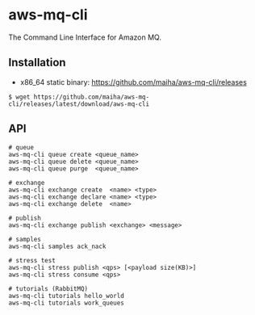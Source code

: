 # aws-mq-cli

The Command Line Interface for Amazon MQ.


## Installation
* x86_64 static binary: https://github.com/maiha/aws-mq-cli/releases

```console
$ wget https://github.com/maiha/aws-mq-cli/releases/latest/download/aws-mq-cli
```


## API

```console
# queue
aws-mq-cli queue create <queue_name>
aws-mq-cli queue delete <queue_name>
aws-mq-cli queue purge  <queue_name>

# exchange
aws-mq-cli exchange create  <name> <type>
aws-mq-cli exchange declare <name> <type>
aws-mq-cli exchange delete  <name>

# publish
aws-mq-cli exchange publish <exchange> <message>

# samples
aws-mq-cli samples ack_nack

# stress test
aws-mq-cli stress publish <qps> [<payload size(KB)>]
aws-mq-cli stress consume <qps>

# tutorials (RabbitMQ)
aws-mq-cli tutorials hello_world
aws-mq-cli tutorials work_queues
```
